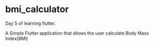 # bmi_calculator
Day 5 of learning flutter. 

A Simple Flutter application that allows the user calculate Body Mass Index(BMI)


